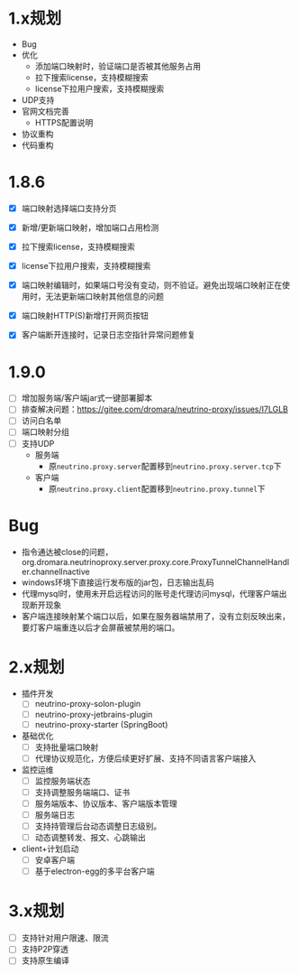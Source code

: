 # 1.x规划
- Bug
- 优化
  - 添加端口映射时，验证端口是否被其他服务占用
  - 拉下搜索license，支持模糊搜索
  - license下拉用户搜索，支持模糊搜索
- UDP支持
- 官网文档完善
  - HTTPS配置说明
- 协议重构
- 代码重构

# 1.8.6
- [x] 端口映射选择端口支持分页
- [x] 新增/更新端口映射，增加端口占用检测
- [x] 拉下搜索license，支持模糊搜索
- [x] license下拉用户搜索，支持模糊搜索
- [x] 端口映射编辑时，如果端口号没有变动，则不验证。避免出现端口映射正在使用时，无法更新端口映射其他信息的问题
- [x] 端口映射HTTP(S)新增打开网页按钮
- [x] 客户端断开连接时，记录日志空指针异常问题修复


# 1.9.0
- [ ] 增加服务端/客户端jar式一键部署脚本
- [ ] 排查解决问题：https://gitee.com/dromara/neutrino-proxy/issues/I7LGLB
- [ ] 访问白名单
- [ ] 端口映射分组
- [ ] 支持UDP
  - 服务端
    - 原`neutrino.proxy.server`配置移到`neutrino.proxy.server.tcp`下
  - 客户端
    - 原`neutrino.proxy.client`配置移到`neutrino.proxy.tunnel`下

# Bug
- 指令通达被close的问题，org.dromara.neutrinoproxy.server.proxy.core.ProxyTunnelChannelHandler.channelInactive 
- windows环境下直接运行发布版的jar包，日志输出乱码
- 代理mysql时，使用未开启远程访问的账号走代理访问mysql，代理客户端出现断开现象
- 客户端连接映射某个端口以后，如果在服务器端禁用了，没有立刻反映出来，要灯客户端重连以后才会屏蔽被禁用的端口。

# 2.x规划
- 插件开发
  - [ ] neutrino-proxy-solon-plugin
  - [ ] neutrino-proxy-jetbrains-plugin
  - [ ] neutrino-proxy-starter (SpringBoot)
- 基础优化
  - [ ] 支持批量端口映射
  - [ ] 代理协议规范化，方便后续更好扩展、支持不同语言客户端接入
- 监控运维
  - [ ] 监控服务端状态
  - [ ] 支持调整服务端端口、证书
  - [ ] 服务端版本、协议版本、客户端版本管理
  - [ ] 服务端日志
  - [ ] 支持持管理后台动态调整日志级别。
  - [ ] 动态调整转发、报文、心跳输出
- client+计划启动
  - [ ] 安卓客户端
  - [ ] 基于electron-egg的多平台客户端

# 3.x规划
- [ ] 支持针对用户限速、限流
- [ ] 支持P2P穿透
- [ ] 支持原生编译
